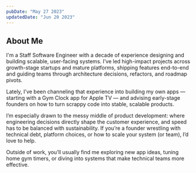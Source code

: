```yaml
---
pubDate: "May 27 2023"
updatedDate: "Jun 20 2023"
---
```


## About Me

I'm a Staff Software Engineer with a decade of experience designing and building scalable, user-facing systems. I’ve led high-impact projects across growth-stage startups and mature platforms, shipping features end-to-end and guiding teams through architecture decisions, refactors, and roadmap pivots.

Lately, I’ve been channeling that experience into building my own apps — starting with a Gym Clock app for Apple TV — and advising early-stage founders on how to turn scrappy code into stable, scalable products.

I’m especially drawn to the messy middle of product development: where engineering decisions directly shape the customer experience, and speed has to be balanced with sustainability. If you’re a founder wrestling with technical debt, platform choices, or how to scale your system (or team), I’d love to help.

Outside of work, you’ll usually find me exploring new app ideas, tuning home gym timers, or diving into systems that make technical teams more effective.
